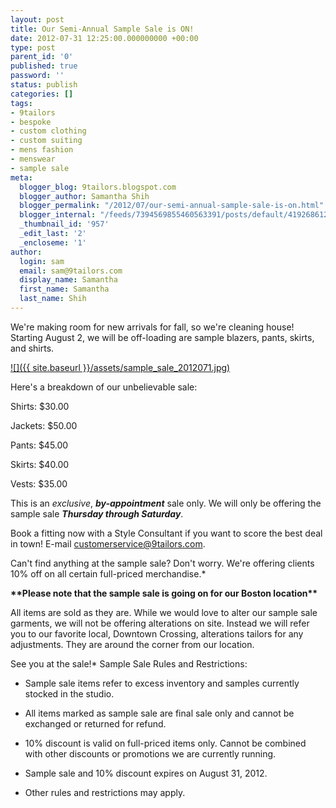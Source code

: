 ```yaml
---
layout: post
title: Our Semi-Annual Sample Sale is ON!
date: 2012-07-31 12:25:00.000000000 +00:00
type: post
parent_id: '0'
published: true
password: ''
status: publish
categories: []
tags:
- 9tailors
- bespoke
- custom clothing
- custom suiting
- mens fashion
- menswear
- sample sale
meta:
  blogger_blog: 9tailors.blogspot.com
  blogger_author: Samantha Shih
  blogger_permalink: "/2012/07/our-semi-annual-sample-sale-is-on.html"
  blogger_internal: "/feeds/7394569855460563391/posts/default/4192686120138959609"
  _thumbnail_id: '957'
  _edit_last: '2'
  _encloseme: '1'
author:
  login: sam
  email: sam@9tailors.com
  display_name: Samantha
  first_name: Samantha
  last_name: Shih
---
```

We're making room for new arrivals for fall, so we're cleaning house! Starting August 2, we will be off-loading are sample blazers, pants, skirts, and shirts. 

[![]({{ site.baseurl }}/assets/sample_sale_2012071.jpg)](http://4.bp.blogspot.com/-8AJ8gc3610c/UA23HMwVs2I/AAAAAAAAMlw/bH9TPemHxo0/s1600/sample_sale_2012071.jpg)

Here's a breakdown of our unbelievable sale: 

Shirts: $30.00

Jackets: $50.00

Pants: $45.00

Skirts: $40.00

Vests: $35.00

This is an _exclusive_, _**by-appointment**_ sale only. We will only be offering the sample sale **_Thursday through Saturday_**.

Book a fitting now with a Style Consultant if you want to score the best deal in town! E-mail [customerservice@9tailors.com](mailto:customerservice@9tailors.com). 

Can't find anything at the sample sale? Don't worry. We're offering clients 10% off on all certain full-priced merchandise.*

**\*\*Please note that the sample sale is going on for our Boston location\*\***

All items are sold as they are. While we would love to alter our sample sale garments, we will not be offering alterations on site. Instead we will refer you to our favorite local, Downtown Crossing, alterations tailors for any adjustments. They are around the corner from our location.  
  
  
See you at the sale!\* Sample Sale Rules and Restrictions: 

*   Sample sale items refer to excess inventory and samples currently stocked in the studio.
*   All items marked as sample sale are final sale only and cannot be exchanged or returned for refund.  

*   10% discount is valid on full-priced items only. Cannot be combined with other discounts or promotions we are currently running.

*   Sample sale and 10% discount expires on August 31, 2012.
*   Other rules and restrictions may apply.